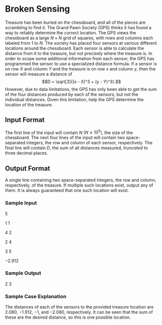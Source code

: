 # Broken Sensing

Treasure has been buried on the chessboard, and all of the pieces are scrambling to find it. The Grand Pawn Society (GPS) thinks it has found a way to reliably determine the correct location. The GPS views the chessboard as a large $N \times N$ grid of squares, with rows and columns each labeled from $1$ to $N$. The society has placed four sensors at various different locations around the chessboard. Each sensor is able to calculate the distance from it to the treasure, but not precisely where the treasure is. In order to scope some additional information from each sensor, the GPS has programmed the sensor to use a specialized distance formula. If a sensor is on row $X$ and column $Y$ and the treasure is on row $x$ and column $y$, then the sensor will measure a distance of 
$$D = \sqrt[3]{(x - X)^3 + (y - Y)^3}.$$
However, due to data limitations, the GPS has only been able to get the sum of the four distances produced by each of the sensors, but not the individual distances. Given this limitation, help the GPS determine the location of the treasure. 

## Input Format

The first line of the input will contain $N$ $\left(N \leq 10^5\right)$, the size of the chessboard. The next four lines of the input will contain two space-separated integers, the row and column of each sensor, respectively. The final line will contain $D$, the sum of all distances measured, *truncated* to three decimal places. 

## Output Format

A single line containing two space-separated integers, the row and column, respectively, of the treasure. If multiple such locations exist, output any of them. It is always guaranteed that one such location will exist. 

### Sample Input

$5$

$1$ $1$

$4$ $2$

$2$ $4$

$3$ $5$

$-2.912$

### Sample Output

$2$ $3$

### Sample Case Explanation

The distances of each of the sensors to the provided treasure location are $2.080$, $-1.912$, $-1$, and $-2.080$, respectively. It can be seen that the sum of these are the desired distance, so this is one possible location. 